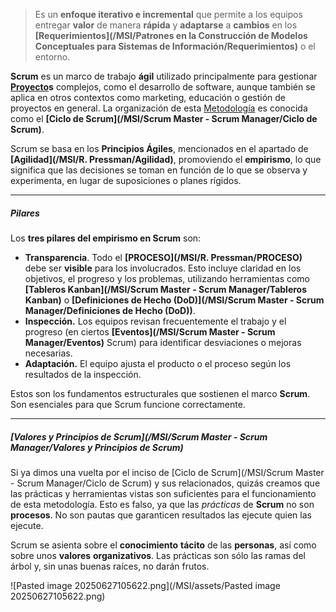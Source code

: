 > Es un **enfoque iterativo e incremental** que permite a los equipos entregar **valor** de manera **rápida** y **adaptarse** a **cambios** en los **[Requerimientos](/MSI/Patrones en la Construcción de Modelos Conceptuales para Sistemas de Información/Requerimientos)** o el entorno.

**Scrum** es un marco de trabajo **ágil** utilizado principalmente para gestionar **[Proyecto](/MSI/PMBOK/Proyecto)s** complejos, como el desarrollo de software, aunque también se aplica en otros contextos como marketing, educación o gestión de proyectos en general.
La organización de esta [Metodología](/MSI/MSI/Metodología) es conocida como el **[Ciclo de Scrum](/MSI/Scrum Master - Scrum Manager/Ciclo de Scrum)**. 

Scrum se basa en los **Principios Ágiles**, mencionados en el apartado de **[Agilidad](/MSI/R. Pressman/Agilidad)**, promoviendo el **empirismo**, lo que significa que las decisiones se toman en función de lo que se observa y experimenta, en lugar de suposiciones o planes rígidos. 
****
##### **Pilares**
Los **tres pilares del empirismo en Scrum** son:

- **Transparencia**. Todo el **[PROCESO](/MSI/R. Pressman/PROCESO)** debe ser **visible** para los involucrados. Esto incluye claridad en los objetivos, el progreso y los problemas, utilizando herramientas como **[Tableros Kanban](/MSI/Scrum Master - Scrum Manager/Tableros Kanban)** o **[Definiciones de Hecho (DoD)](/MSI/Scrum Master - Scrum Manager/Definiciones de Hecho (DoD))**.
- **Inspección.** Los equipos revisan frecuentemente el trabajo y el progreso (en ciertos **[Eventos](/MSI/Scrum Master - Scrum Manager/Eventos)** Scrum) para identificar desviaciones o mejoras necesarias.
- **Adaptación.** El equipo ajusta el producto o el proceso según los resultados de la inspección.

Estos son los fundamentos estructurales que sostienen el marco **Scrum**. 
Son esenciales para que Scrum funcione correctamente.
****
##### **[Valores y Principios de Scrum](/MSI/Scrum Master - Scrum Manager/Valores y Principios de Scrum)**
Si ya dimos una vuelta por el inciso de [Ciclo de Scrum](/MSI/Scrum Master - Scrum Manager/Ciclo de Scrum) y sus relacionados, quizás creamos que las prácticas y herramientas vistas son suficientes para el funcionamiento de esta metodología. Esto es falso, ya que las *prácticas* de **Scrum** no son **procesos**. No son pautas que garanticen resultados las ejecute quien las ejecute.

Scrum se asienta sobre el **conocimiento** **tácito** de las **personas**, así como sobre unos **valores** **organizativos**. Las prácticas son sólo las ramas del árbol y, sin unas buenas raíces, no darán frutos.

![Pasted image 20250627105622.png](/MSI/assets/Pasted image 20250627105622.png)
